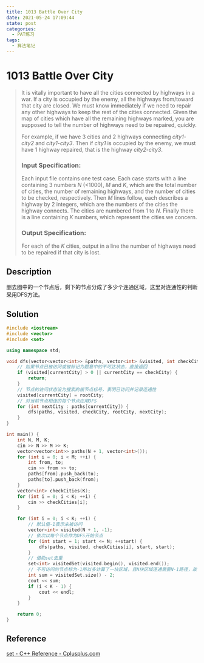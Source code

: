 ```yaml
---
title: 1013 Battle Over City
date: 2021-05-24 17:09:44
state: post
categories:
  - PAT练习
tags:
  - 算法笔记
---
```


#  1013 Battle Over City

> It is vitally important to have all the cities connected by highways in a war. If a city is occupied by the enemy, all the highways from/toward that city are closed. We must know immediately if we need to repair any other highways to keep the rest of the cities connected. Given the map of cities which have all the remaining highways marked, you are supposed to tell the number of highways need to be repaired, quickly.
>
> For example, if we have 3 cities and 2 highways connecting *city1*-*city2* and *city1*-*city3*. Then if *city1* is occupied by the enemy, we must have 1 highway repaired, that is the highway *city2*-*city3*.
>
> ### Input Specification:
>
> Each input file contains one test case. Each case starts with a line containing 3 numbers *N* (<1000), *M* and *K*, which are the total number of cities, the number of remaining highways, and the number of cities to be checked, respectively. Then *M* lines follow, each describes a highway by 2 integers, which are the numbers of the cities the highway connects. The cities are numbered from 1 to *N*. Finally there is a line containing *K* numbers, which represent the cities we concern.
>
> ### Output Specification:
>
> For each of the *K* cities, output in a line the number of highways need to be repaired if that city is lost.

## Description

删去图中的一个节点后，剩下的节点分成了多少个连通区域，这里对连通性的判断采用DFS方法。

## Solution

```cpp
#include <iostream>
#include <vector>
#include <set>

using namespace std;

void dfs(vector<vector<int>> &paths, vector<int> &visited, int checkCity, int rootCity, int currentCity) {
    // 如果节点已被访问或被标记为题意中的不可达状态，直接返回
    if (visited[currentCity] > 0 || currentCity == checkCity) {
        return;
    }
    // 节点的访问状态设为搜索的根节点标号，表明已访问并记录连通性
    visited[currentCity] = rootCity;
    // 对当前节点相连的每个节点应用DFS
    for (int nextCity : paths[currentCity]) {
        dfs(paths, visited, checkCity, rootCity, nextCity);  
    }
}

int main() {
    int N, M, K;
    cin >> N >> M >> K;
    vector<vector<int>> paths(N + 1, vector<int>());
    for (int i = 0; i < M; ++i) {
        int from, to;
        cin >> from >> to;
        paths[from].push_back(to);
        paths[to].push_back(from);
    }
    vector<int> checkCities(K);
    for (int i = 0; i < K; ++i) {
        cin >> checkCities[i];
    }

    for (int i = 0; i < K; ++i) {
        // 默认值-1表示未被访问
        vector<int> visited(N + 1, -1);
        // 依次以每个节点作为DFS开始节点
        for (int start = 1; start <= N; ++start) {
            dfs(paths, visited, checkCities[i], start, start);
        }
        // 借助set去重
        set<int> visitedSet(visited.begin(), visited.end());
        // 不可访问的节点标为-1所以多计算了一块区域，且N块区域连通需要N-1路径，故-2
        int sum = visitedSet.size() - 2;
        cout << sum;
        if (i < K - 1) {
            cout << endl;
        }
    }

    return 0;
}
```

## Reference

[set - C++ Reference - Cplusplus.com](http://www.cplusplus.com/reference/set/set/)